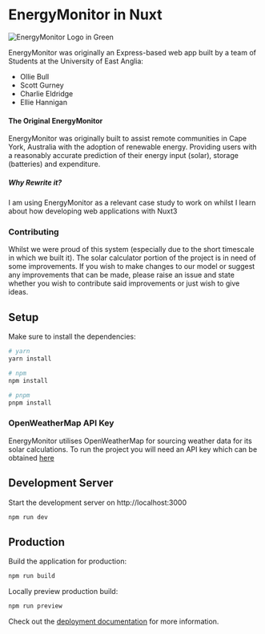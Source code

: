 # EnergyMonitor in Nuxt

![EnergyMonitor Logo in Green](https://i.imgur.com/986sdgN.jpg)

EnergyMonitor was originally an Express-based web app built
by a team of Students at the University of East Anglia:
- Ollie Bull
- Scott Gurney
- Charlie Eldridge
- Ellie Hannigan

#### The Original EnergyMonitor
EnergyMonitor was originally built to assist remote communities in Cape York, Australia with the adoption of renewable energy. Providing users with a reasonably accurate prediction of their energy input (solar), storage (batteries) and expenditure.

##### Why Rewrite it?
I am using EnergyMonitor as a relevant case study to work on whilst I learn about how developing web applications with Nuxt3

### Contributing
Whilst we were proud of this system (especially due to the short timescale in which we built it). The solar calculator portion of the project is in need of some improvements. If you wish to make changes to our model or suggest any improvements that can be made, please raise an issue and state whether you wish to contribute said improvements or just wish to give ideas.

## Setup

Make sure to install the dependencies:

```bash
# yarn
yarn install

# npm
npm install

# pnpm
pnpm install
```

### OpenWeatherMap API Key
EnergyMonitor utilises OpenWeatherMap for sourcing weather data for its solar calculations. To run the project you will need an API key which can be obtained [here](https://openweathermap.org/api)

## Development Server

Start the development server on http://localhost:3000

```bash
npm run dev
```

## Production

Build the application for production:

```bash
npm run build
```

Locally preview production build:

```bash
npm run preview
```

Check out the [deployment documentation](https://nuxt.com/docs/getting-started/deployment) for more information.
